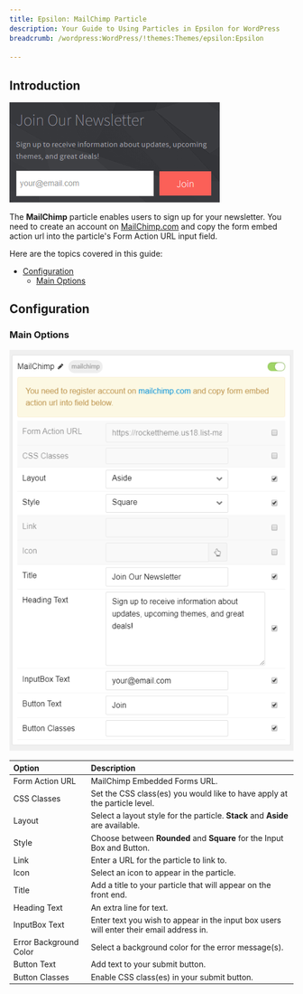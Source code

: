 ```yaml
---
title: Epsilon: MailChimp Particle
description: Your Guide to Using Particles in Epsilon for WordPress
breadcrumb: /wordpress:WordPress/!themes:Themes/epsilon:Epsilon

---
```


## Introduction

![](assets/particle_mailchimp1.png)

The **MailChimp** particle enables users to sign up for your newsletter. You need to create an account on <a href="https://mailchimp.com/" target="_blank">MailChimp.com</a> and copy the form embed action url into the particle's Form Action URL input field.

Here are the topics covered in this guide:

* [Configuration](#configuration)
    - [Main Options](#main-options)

## Configuration

### Main Options 

![](assets/particle_mailchimp2.png)

| Option                 | Description                                                                             |
| :-----                 | :-----                                                                                  |
| Form Action URL        | MailChimp Embedded Forms URL.                                                           |
| CSS Classes            | Set the CSS class(es) you would like to have apply at the particle level.               |
| Layout                 | Select a layout style for the particle. **Stack** and **Aside** are available.          |
| Style                  | Choose between **Rounded** and **Square** for the Input Box and Button.                 |
| Link                   | Enter a URL for the particle to link to.                                                |
| Icon                   | Select an icon to appear in the particle.                                               |
| Title                  | Add a title to your particle that will appear on the front end.                         |
| Heading Text           | An extra line for text.                                                                 |
| InputBox Text          | Enter text you wish to appear in the input box users will enter their email address in. |
| Error Background Color | Select a background color for the error message(s).                                     |
| Button Text            | Add text to your submit button.                                                         |
| Button Classes         | Enable CSS class(es) in your submit button.                                             |
